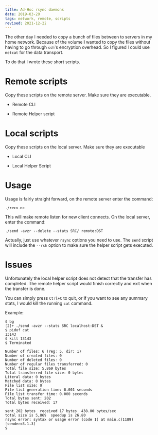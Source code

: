 ```yaml
---
title: Ad-Hoc rsync daemons
date: 2019-03-20
tags: network, remote, scripts
revised: 2021-12-22
---
```


The other day I needed to copy a bunch of files between to servers
in my home network.  Because of the volume I wanted to copy the files
without having to go through `ssh`'s encryption overhead.  So I
figured I could use `netcat` for the data transport.

To do that I wrote these short scripts.

# Remote scripts

Copy these scripts on the remote server.  Make sure they are executable.

- Remote CLI

<script src="https://tortugalabs.github.io/embed-like-gist/embed.js?style=paraiso-light&showBorder=on&showLineNumbers=on&showFileMeta=on&showCopy=on&fetchFromJsDelivr=on&target=https://github.com/alejandroliu/0ink.net/blob/master/snippets/adhoc-rsync/recv-nc"></script>

- Remote Helper script

<script src="https://tortugalabs.github.io/embed-like-gist/embed.js?style=paraiso-light&showBorder=on&showLineNumbers=on&showFileMeta=on&showCopy=on&fetchFromJsDelivr=on&target=https://github.com/alejandroliu/0ink.net/blob/master/snippets/adhoc-rsync/recv"></script>

# Local scripts

Copy these scripts on the local server.  Make sure they are executable

- Local CLI

<script src="https://tortugalabs.github.io/embed-like-gist/embed.js?style=paraiso-light&showBorder=on&showLineNumbers=on&showFileMeta=on&showCopy=on&fetchFromJsDelivr=on&target=https://github.com/alejandroliu/0ink.net/blob/master/snippets/adhoc-rsync/send"></script>


- Local Helper Script

<script src="https://tortugalabs.github.io/embed-like-gist/embed.js?style=paraiso-light&showBorder=on&showLineNumbers=on&showFileMeta=on&showCopy=on&fetchFromJsDelivr=on&target=https://github.com/alejandroliu/0ink.net/blob/master/snippets/adhoc-rsync/send-nc"></script>

# Usage

Usage is fairly straight forward, on the remote server enter the
command:

```
./recv-nc
```

This will make remote listen for new client connects.  On the local
server, enter the command:

```
./send -avzr --delete --stats SRC/ remote:DST
```

Actually, just use whatever `rsync` options you need to use.  The `send`
script will include the `--rsh` option to make sure the helper
script gets executed.

# Issues

Unfortunately the local helper script does not detect that the transfer
has completed.  The remote helper script would finish correctly and
exit when the transfer is done.

You can simply press `Ctrl+C` to quit, or if you want to see any
summary stats, I would kill the running `cat` command.

Example:

```
$ bg
[2]+ ./send -avzr --stats SRC localhost:DST &
$ pidof cat
13143
$ kill 13143
$ Terminated

Number of files: 6 (reg: 5, dir: 1)
Number of created files: 0
Number of deleted files: 0
Number of regular files transferred: 0
Total file size: 5,869 bytes
Total transferred file size: 0 bytes
Literal data: 0 bytes
Matched data: 0 bytes
File list size: 0
File list generation time: 0.001 seconds
File list transfer time: 0.000 seconds
Total bytes sent: 202
Total bytes received: 17

sent 202 bytes  received 17 bytes  438.00 bytes/sec
total size is 5,869  speedup is 26.80
rsync error: syntax or usage error (code 1) at main.c(1189) [sender=3.1.3]
$
```

